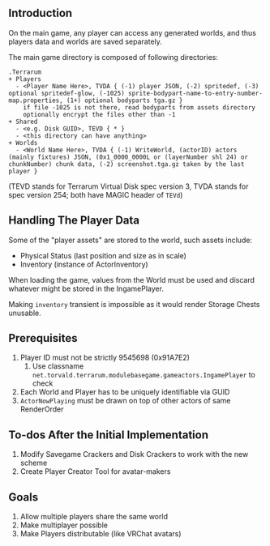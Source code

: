 ## Introduction ##

On the main game, any player can access any generated worlds, and thus players data and worlds are saved separately.

The main game directory is composed of following directories:

```
.Terrarum
+ Players
  - <Player Name Here>, TVDA { (-1) player JSON, (-2) spritedef, (-3) optional spritedef-glow, (-1025) sprite-bodypart-name-to-entry-number-map.properties, (1+) optional bodyparts tga.gz }
    if file -1025 is not there, read bodyparts from assets directory
    optionally encrypt the files other than -1
+ Shared
  - <e.g. Disk GUID>, TEVD { * }
  - <this directory can have anything>
+ Worlds
  - <World Name Here>, TVDA { (-1) WriteWorld, (actorID) actors (mainly fixtures) JSON, (0x1_0000_0000L or (layerNumber shl 24) or chunkNumber) chunk data, (-2) screenshot.tga.gz taken by the last player }
```

(TEVD stands for Terrarum Virtual Disk spec version 3, TVDA stands for spec version 254; both have MAGIC header of `TEVd`)

## Handling The Player Data ##

Some of the "player assets" are stored to the world, such assets include:
- Physical Status (last position and size as in scale)
- Inventory (instance of ActorInventory)

When loading the game, values from the World must be used and discard whatever might be stored in the IngamePlayer.

Making `inventory` transient is impossible as it would render Storage Chests unusable.

## Prerequisites ##

1. Player ID must not be strictly 9545698 (0x91A7E2)
    1. Use classname `net.torvald.terrarum.modulebasegame.gameactors.IngamePlayer` to check
2. Each World and Player has to be uniquely identifiable via GUID
3. `ActorNowPlaying` must be drawn on top of other actors of same RenderOrder

## To-dos After the Initial Implementation ##

1. Modify Savegame Crackers and Disk Crackers to work with the new scheme
2. Create Player Creator Tool for avatar-makers

## Goals ##

1. Allow multiple players share the same world
2. Make multiplayer possible
3. Make Players distributable (like VRChat avatars)
